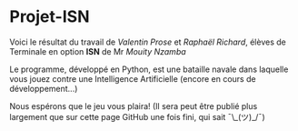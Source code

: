 # Projet-ISN


Voici le résultat du travail de _Valentin Prose_ et _Raphaël Richard_, élèves de Terminale en option **ISN** de Mr _Mouity Nzamba_


Le programme, développé en Python, est une bataille navale dans laquelle vous jouez contre une Intelligence Artificielle (encore en cours de développement...)


Nous espérons que le jeu vous plaira! (Il sera peut être publié plus largement que sur cette page GitHub une fois fini, qui sait ¯\\\_(ツ)_/¯)